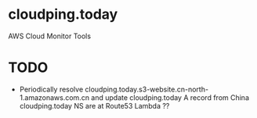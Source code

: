 # cloudping.today
AWS Cloud Monitor Tools



# TODO
- Periodically resolve cloudping.today.s3-website.cn-north-1.amazonaws.com.cn and update cloudping.today A record from China
  cloudping.today NS are at Route53
  Lambda ??
